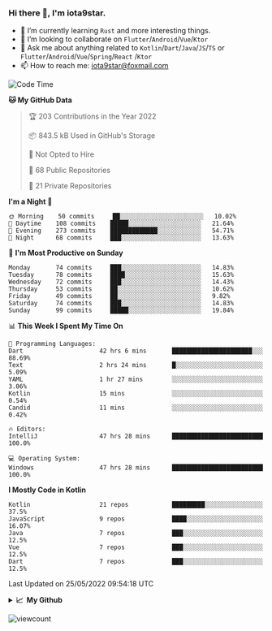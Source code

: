 ### Hi there 👋, I'm iota9star.

- 🌱 I’m currently learning `Rust` and more interesting things.
- 👯 I’m looking to collaborate on `Flutter`/`Android`/`Vue`/`Ktor`
- 💬 Ask me about anything related to `Kotlin`/`Dart`/`Java`/`JS`/`TS` or `Flutter`/`Android`/`Vue`/`Spring`/`React`
  /`Ktor`
- 📫 How to reach me: [iota9star@foxmail.com](iota9star@foxmail.com)



<!--START_SECTION:waka-->
![Code Time](http://img.shields.io/badge/Code%20Time-3%2C023%20hrs%2039%20mins-blue)

**🐱 My GitHub Data** 

> 🏆 203 Contributions in the Year 2022
 > 
> 📦 843.5 kB Used in GitHub's Storage 
 > 
> 🚫 Not Opted to Hire
 > 
> 📜 68 Public Repositories 
 > 
> 🔑 21 Private Repositories  
 > 
**I'm a Night 🦉** 

```text
🌞 Morning    50 commits     ██░░░░░░░░░░░░░░░░░░░░░░░   10.02% 
🌆 Daytime    108 commits    █████░░░░░░░░░░░░░░░░░░░░   21.64% 
🌃 Evening    273 commits    █████████████░░░░░░░░░░░░   54.71% 
🌙 Night      68 commits     ███░░░░░░░░░░░░░░░░░░░░░░   13.63%

```
📅 **I'm Most Productive on Sunday** 

```text
Monday       74 commits     ███░░░░░░░░░░░░░░░░░░░░░░   14.83% 
Tuesday      78 commits     ████░░░░░░░░░░░░░░░░░░░░░   15.63% 
Wednesday    72 commits     ███░░░░░░░░░░░░░░░░░░░░░░   14.43% 
Thursday     53 commits     ██░░░░░░░░░░░░░░░░░░░░░░░   10.62% 
Friday       49 commits     ██░░░░░░░░░░░░░░░░░░░░░░░   9.82% 
Saturday     74 commits     ███░░░░░░░░░░░░░░░░░░░░░░   14.83% 
Sunday       99 commits     █████░░░░░░░░░░░░░░░░░░░░   19.84%

```


📊 **This Week I Spent My Time On** 

```text
💬 Programming Languages: 
Dart                     42 hrs 6 mins       ██████████████████████░░░   88.69% 
Text                     2 hrs 24 mins       █░░░░░░░░░░░░░░░░░░░░░░░░   5.09% 
YAML                     1 hr 27 mins        ░░░░░░░░░░░░░░░░░░░░░░░░░   3.06% 
Kotlin                   15 mins             ░░░░░░░░░░░░░░░░░░░░░░░░░   0.54% 
Candid                   11 mins             ░░░░░░░░░░░░░░░░░░░░░░░░░   0.42%

🔥 Editors: 
IntelliJ                 47 hrs 28 mins      █████████████████████████   100.0%

💻 Operating System: 
Windows                  47 hrs 28 mins      █████████████████████████   100.0%

```

**I Mostly Code in Kotlin** 

```text
Kotlin                   21 repos            █████████░░░░░░░░░░░░░░░░   37.5% 
JavaScript               9 repos             ████░░░░░░░░░░░░░░░░░░░░░   16.07% 
Java                     7 repos             ███░░░░░░░░░░░░░░░░░░░░░░   12.5% 
Vue                      7 repos             ███░░░░░░░░░░░░░░░░░░░░░░   12.5% 
Dart                     7 repos             ███░░░░░░░░░░░░░░░░░░░░░░   12.5%

```



 Last Updated on 25/05/2022 09:54:18 UTC
<!--END_SECTION:waka-->

<details>
  <summary><b>📈&nbsp;&nbsp;My Github</b></summary>
  <br>
  <img src='https://github-profile-trophy.vercel.app/?username=iota9star'>
  <img src='https://bad-apple-github-readme.vercel.app/api?show_bg=1&username=iota9star&hide_title=true'>
  <img src='http://cr-skills-chart-widget.azurewebsites.net/api/api?username=iota9star'>
</details>


![viewcount](https://count.getloli.com/get/@iota9star?theme=rule34)
